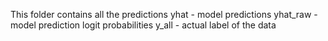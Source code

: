 This folder contains all the predictions
yhat - model predictions
yhat_raw - model prediction logit probabilities
y_all - actual label of the data
